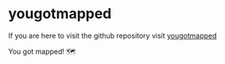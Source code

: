 # yougotmapped

If you are here to visit the github repository visit 
[yougotmapped](https://github.com/diputs-sudo/YouGotMapped)

You got mapped! 🗺️
